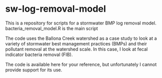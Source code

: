 # sw-log-removal-model
This is a repository for scripts for a stormwater BMP log removal model.
bacteria_removal_model.R is the main script 

The code uses the Ballona Creek watershed as a case study to look at a variety of stormwater best management practices (BMPs) and their pollutant removal at the watershed scale. In this case, I look at fecal indicator bacteria removal (FIB). 

The code is available here for your reference, but unfortunately I cannot provide support for its use. 
